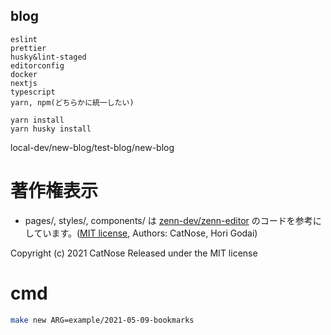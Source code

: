## blog
```
eslint
prettier
husky&lint-staged
editorconfig
docker
nextjs
typescript
yarn, npm(どちらかに統一したい)
```

```
yarn install
yarn husky install
```
local-dev/new-blog/test-blog/new-blog

# 著作権表示
- pages/, styles/, components/ は [zenn-dev/zenn-editor](https://github.com/zenn-dev/zenn-editor) のコードを参考にしています。([MIT license](https://github.com/zenn-dev/zenn-editor#licence), Authors: CatNose, Hori Godai)

Copyright (c) 2021 CatNose
Released under the MIT license

# cmd
```bash
make new ARG=example/2021-05-09-bookmarks
```

